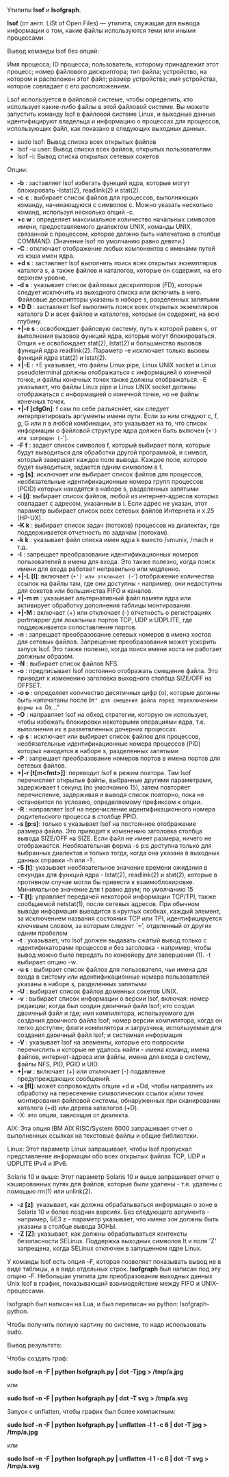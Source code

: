 Утилиты **lsof** и **lsofgraph**.

**lsof** (от англ. LiSt of Open Files) — утилита, служащая для вывода информации о том, какие файлы используются теми или иными процессами.

Вывод команды lsof без опций:

Имя процесса; ID процесса; пользователь, которому принадлежит этот процесс; номер файлового дискриптора; тип файла; устройство, на котором и расположен этот файл; размер устройства; имя устройства, которое совпадает с его расположением.

Lsof используется в файловой системе, чтобы определить, кто использует какие-либо файлы в этой файловой системе. Вы можете запустить команду lsof в файловой системе Linux, и выходные данные идентифицируют владельца и информацию о процессах для процессов, использующих файл, как показано в следующих выходных данных.

- sudo lsof: Вывод списка всех открытых файлов
- lsof -u user: Вывод списка всех файлов, открытых пользователям
- lsof -i: Вывод списка открытых сетевых сокетов

Опции:

- **-b** : заставляет lsof избегать функций ядра, которые могут блокировать -lstat(2), readlink(2) и stat(2).
- **-c**  **c** : выбирает список файлов для процессов, выполняющих команду, начинающуюся с символов c. Можно указать несколько команд, используя несколько опций -c.
- **+c w** : определяет максимальное количество начальных символов имени, предоставляемого диалектом UNIX, команды UNIX, связанной с процессом, которое должно быть напечатано в столбце COMMAND. (Значение lsof по умолчанию равно девяти.)
- **-C** : отключает отображение любых компонентов с именами путей из кэша имен ядра.
- **+d s** : заставляет lsof выполнять поиск всех открытых экземпляров каталога s, а также файлов и каталогов, которые он содержит, на его верхнем уровне.
- **-d s** : указывает список файловых дескрипторов (FD), которые следует исключить из выходного списка или включить в него. Файловые дескрипторы указаны в наборе s, разделенных запятыми
- **+D D** : заставляет lsof выполнять поиск всех открытых экземпляров каталога D и всех файлов и каталогов, которые он содержит, на всю глубину.
- **+|-e s** : освобождает файловую систему, путь к которой равен s, от выполнения вызовов функций ядра, которые могут блокироваться. Опция +e освобождает stat(2), lstat(2) и большинство вызовов функций ядра readlink(2). Параметр -e исключает только вызовы функций ядра stat(2) и lstat(2).
- **+|-E** : +E указывает, что файлы Linux pipe, Linux UNIX socket и Linux pseudoterminal должны отображаться с информацией о конечной точке, и файлы конечных точек также должны отображаться. -E указывает, что файлы Linux pipe и Linux UNIX socket должны отображаться с информацией о конечной точке, но не файлы конечных точек.
- **+|-f [cfgGn]**: f сам по себе разъясняет, как следует интерпретировать аргументы имени пути. Если за ним следуют c, f, g, G или n в любой комбинации, это указывает на то, что список информации о файловой структуре ядра должен быть включен (`+') или запрещен (`-').
- **-F f** : задает список символов f, который выбирает поля, которые будут выводиться для обработки другой программой, и символ, который завершает каждое поле вывода. Каждое поле, которое будет выводиться, задается одним символом в f.
- **-g [s]**: исключает или выбирает список файлов для процессов, необязательные идентификационные номера групп процессов (PGID) которых находятся в наборе s, разделенных запятыми
- **-i [i]**: выбирает список файлов, любой из интернет-адресов которых совпадает с адресом, указанным в i. Если адрес не указан, этот параметр выбирает список всех сетевых файлов Интернета и x.25 (HP-UX).
- **-K k** : выбирает список задач (потоков) процессов на диалектах, где поддерживается отчетность по задачам (потокам).
- **-k k** : указывает файл списка имен ядра k вместо /vmunix, /mach и т.д.
- **-l** : запрещает преобразование идентификационных номеров пользователей в имена для входа. Это также полезно, когда поиск имени для входа работает неправильно или медленно.
- **+|-L [l]**: включает (`+') или отключает (`-') отображение количества ссылок на файлы там, где они доступны - например, они недоступны для сокетов или большинства FIFO и каналов.
- **+|-m m** : указывает альтернативный файл памяти ядра или активирует обработку дополнения таблицы монтирования.
- **+|-M** : включает (+) или отключает (-) отчетность о регистрациях portmapper для локальных портов TCP, UDP и UDPLITE, где поддерживается сопоставление портов.
- **-n** : запрещает преобразование сетевых номеров в имена хостов для сетевых файлов. Запрещение преобразования может ускорить запуск lsof. Это также полезно, когда поиск имени хоста не работает должным образом.
- **-N** : выбирает список файлов NFS.
- **-o** : предписывает lsof постоянно отображать смещение файла. Это приводит к изменению заголовка выходного столбца SIZE/OFF на OFFSET.
- **-o o** : определяет количество десятичных цифр (o), которые должны быть напечатаны после `0t" для смещения файла перед переключением формы на `0x..."
- **-O** : направляет lsof на обход стратегии, которую он использует, чтобы избежать блокировки некоторыми операциями ядра, т.е. выполнения их в разветвленных дочерних процессах.
- **-p s** : исключает или выбирает список файлов для процессов, необязательные идентификационные номера процессов (PID) которых находятся в наборе s, разделенных запятыми
- **-P** : запрещает преобразование номеров портов в имена портов для сетевых файлов.
- **+|-r [t[m\<fmt\>]]**: переводит lsof в режим повтора. Там lsof перечисляет открытые файлы, выбранные другими параметрами, задерживает t секунд (по умолчанию 15), затем повторяет перечисление, задерживая и выводя список повторно, пока не остановится по условию, определяемому префиксом к опции.
- **-R** : направляет lsof на перечисление идентификационного номера родительского процесса в столбце PPID.
- **-s [p:s]**: только s указывает lsof на постоянное отображение размера файла. Это приводит к изменению заголовка столбца вывода SIZE/OFF на SIZE. Если файл не имеет размера, ничего не отображается. Необязательная форма -s p:s доступна только для выбранных диалектов и только тогда, когда она указана в выходных данных справки -h или -?.
- **-S [t]**: указывает необязательное значение времени ожидания в секундах для функций ядра - lstat(2), readlink(2) и stat(2), которые в противном случае могли бы привести к взаимоблокировке. Минимальное значение для t равно двум; по умолчанию 15
- **-T [t]**: управляет передачей некоторой информации TCP/TPI, также сообщаемой netstat(1), после сетевых адресов. При обычном выводе информация выводится в круглых скобках, каждый элемент, за исключением названия состояния TCP или TPI, идентифицируется ключевым словом, за которым следует `=', отделенный от других одним пробелом
- **-t** : указывает, что lsof должен выдавать сжатый вывод только с идентификаторами процессов и без заголовка - например, чтобы вывод можно было передать по конвейеру для завершения (1). -t выбирает опцию -w.
- **-u s** : выбирает список файлов для пользователя, чьи имена для входа в систему или идентификационные номера пользователей указаны в наборе s, разделенных запятыми
- **-U** : выбирает список файлов доменных сокетов UNIX.
- **-v** : выбирает список информации о версии lsof, включая: номер редакции; когда был создан двоичный файл lsof; кто создал двоичный файл и где; имя компилятора, используемого для создания двоичного файла lsof; номер версии компилятора, когда он легко доступен; флаги компилятора и загрузчика, используемые для создания двоичный файл lsof; и системная информация
- **-V** : указывает lsof на элементы, которые его попросили перечислить и которые не удалось найти - имена команд, имена файлов, интернет-адреса или файлы, имена для входа в систему, файлы NFS, PID, PGID и UID.
- **+|-w** : включает (+) или отключает (-) подавление предупреждающих сообщений.
- **-x [fl]**: может сопровождать опции +d и +Dd, чтобы направлять их обработку на пересечение символических ссылок и|или точек монтирования файловой системы, обнаруженных при сканировании каталога (+d) или дерева каталогов (+D).
- -X: это опция, зависящая от диалекта.

AIX: Эта опция IBM AIX RISC/System 6000 запрашивает отчет о выполненных ссылках на текстовые файлы и общие библиотеки.

Linux: Этот параметр Linux запрашивает, чтобы lsof пропускал представление информации обо всех открытых файлах TCP, UDP и UDPLITE IPv4 и IPv6.

Solaris 10 и выше: Этот параметр Solaris 10 и выше запрашивает отчет о кэшированных путях для файлов, которые были удалены - т.е. удалены с помощью rm(1) или unlink(2).

- **-z [z]**: указывает, как должна обрабатываться информация о зоне в Solaris 10 и более поздних версиях. Без следующего аргумента - например, БЕЗ z - параметр указывает, что имена зон должны быть указаны в столбце вывода ЗОНЫ.
- **-Z [Z]**: указывает, как должны обрабатываться контексты безопасности SELinux. Поддержка выходных символов It и поля 'Z' запрещена, когда SELinux отключен в запущенном ядре Linux.


У команды lsof есть опция –F, которая позволяет показывать вывод не в виде таблицы, а в виде отдельных строк. **lsofgraph** был написан под эту опцию -F. Небольшая утилита для преобразования выходных данных Unix lsof в график, показывающий взаимодействие между FIFO и UNIX-процессами.

lsofgraph был написан на Lua, и был переписан на python: lsofgraph-python.

Чтобы получить полную картину по системе, то надо использовать sudo.

Вывод результата:

Чтобы создать граф:

**sudo lsof -n -F | python lsofgraph.py | dot -Tjpg \> /tmp/a.jpg**

или

**sudo lsof -n -F | python lsofgraph.py | dot -T svg \> /tmp/a.svg**

Запуск c unflatten, чтобы график был более компактным:

**sudo lsof -n -F | python lsofgraph.py | unflatten -l 1 -c 6 | dot -T jpg \> /tmp/a.jpg**

или

**sudo lsof -n -F | python lsofgraph.py | unflatten -l 1 -c 6 | dot -T svg \> /tmp/a.svg**
